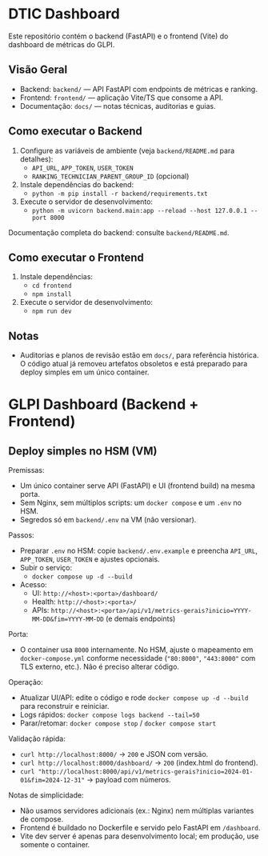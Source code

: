 # DTIC Dashboard

Este repositório contém o backend (FastAPI) e o frontend (Vite) do dashboard de métricas do GLPI.

## Visão Geral
- Backend: `backend/` — API FastAPI com endpoints de métricas e ranking.
- Frontend: `frontend/` — aplicação Vite/TS que consome a API.
- Documentação: `docs/` — notas técnicas, auditorias e guias.

## Como executar o Backend
1. Configure as variáveis de ambiente (veja `backend/README.md` para detalhes):
   - `API_URL`, `APP_TOKEN`, `USER_TOKEN`
   - `RANKING_TECHNICIAN_PARENT_GROUP_ID` (opcional)
2. Instale dependências do backend:
   - `python -m pip install -r backend/requirements.txt`
3. Execute o servidor de desenvolvimento:
   - `python -m uvicorn backend.main:app --reload --host 127.0.0.1 --port 8000`

Documentação completa do backend: consulte `backend/README.md`.

## Como executar o Frontend
1. Instale dependências:
   - `cd frontend`
   - `npm install`
2. Execute o servidor de desenvolvimento:
   - `npm run dev`

## Notas
- Auditorias e planos de revisão estão em `docs/`, para referência histórica. O código atual já removeu artefatos obsoletos e está preparado para deploy simples em um único container.
# GLPI Dashboard (Backend + Frontend)
## Deploy simples no HSM (VM)

Premissas:
- Um único container serve API (FastAPI) e UI (frontend build) na mesma porta.
- Sem Nginx, sem múltiplos scripts: um `docker compose` e um `.env` no HSM.
- Segredos só em `backend/.env` na VM (não versionar).

Passos:
- Preparar `.env` no HSM: copie `backend/.env.example` e preencha `API_URL`, `APP_TOKEN`, `USER_TOKEN` e ajustes opcionais.
- Subir o serviço:
  - `docker compose up -d --build`
- Acesso:
  - UI: `http://<host>:<porta>/dashboard/`
  - Health: `http://<host>:<porta>/`
  - APIs: `http://<host>:<porta>/api/v1/metrics-gerais?inicio=YYYY-MM-DD&fim=YYYY-MM-DD` (e demais endpoints)

Porta:
- O container usa `8000` internamente. No HSM, ajuste o mapeamento em `docker-compose.yml` conforme necessidade (`"80:8000"`, `"443:8000"` com TLS externo, etc.). Não é preciso alterar código.

Operação:
- Atualizar UI/API: edite o código e rode `docker compose up -d --build` para reconstruir e reiniciar.
- Logs rápidos: `docker compose logs backend --tail=50`
- Parar/retomar: `docker compose stop` / `docker compose start`

Validação rápida:
- `curl http://localhost:8000/` → `200` e JSON com versão.
- `curl http://localhost:8000/dashboard/` → `200` (index.html do frontend).
- `curl "http://localhost:8000/api/v1/metrics-gerais?inicio=2024-01-01&fim=2024-12-31"` → payload com números.

Notas de simplicidade:
- Não usamos servidores adicionais (ex.: Nginx) nem múltiplas variantes de compose.
- Frontend é buildado no Dockerfile e servido pelo FastAPI em `/dashboard`.
- Vite dev server é apenas para desenvolvimento local; em produção, use somente o container.